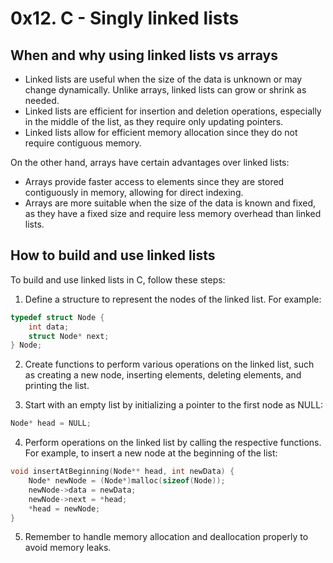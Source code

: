 # 0x12. C - Singly linked lists

## When and why using linked lists vs arrays
- Linked lists are useful when the size of the data is unknown or may change dynamically. Unlike arrays, linked lists can grow or shrink as needed.
- Linked lists are efficient for insertion and deletion operations, especially in the middle of the list, as they require only updating pointers.
- Linked lists allow for efficient memory allocation since they do not require contiguous memory.

On the other hand, arrays have certain advantages over linked lists:
- Arrays provide faster access to elements since they are stored contiguously in memory, allowing for direct indexing.
- Arrays are more suitable when the size of the data is known and fixed, as they have a fixed size and require less memory overhead than linked lists.

## How to build and use linked lists
To build and use linked lists in C, follow these steps:

1. Define a structure to represent the nodes of the linked list. For example:
```c
typedef struct Node {
    int data;
    struct Node* next;
} Node;
```

2. Create functions to perform various operations on the linked list, such as creating a new node, inserting elements, deleting elements, and printing the list.

3. Start with an empty list by initializing a pointer to the first node as NULL:
```c
Node* head = NULL;
```

4. Perform operations on the linked list by calling the respective functions. For example, to insert a new node at the beginning of the list:
```c
void insertAtBeginning(Node** head, int newData) {
    Node* newNode = (Node*)malloc(sizeof(Node));
    newNode->data = newData;
    newNode->next = *head;
    *head = newNode;
}
```

5. Remember to handle memory allocation and deallocation properly to avoid memory leaks.
